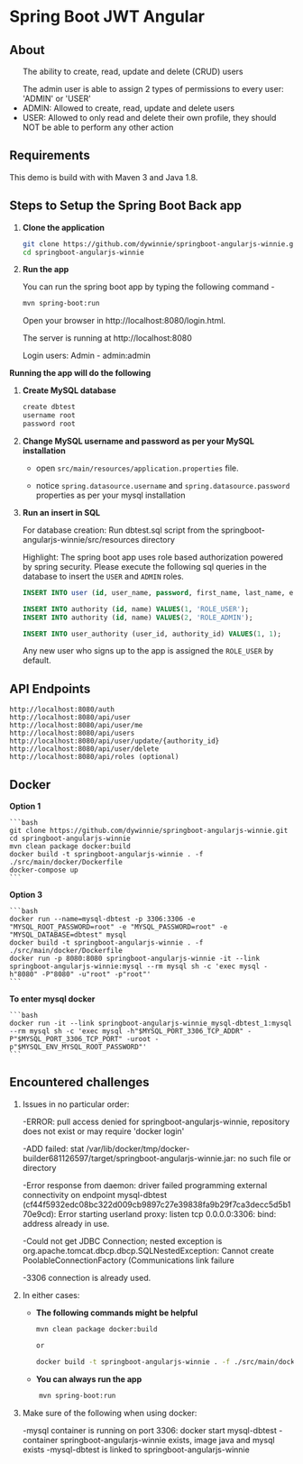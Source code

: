 # Spring Boot JWT Angular


## About
<ul>The ability to create, read, update and delete (CRUD) users</ul>
<ul>The admin user is able to assign 2 types of permissions to every user: 'ADMIN' or 'USER'
<li>ADMIN: Allowed to create, read, update and delete users</li>
<li>USER: Allowed to only read and delete their own profile, they should NOT be able to perform
any other action</li>
</ul>

## Requirements
This demo is build with with Maven 3 and Java 1.8.

## Steps to Setup the Spring Boot Back app

1. **Clone the application**

	```bash
	git clone https://github.com/dywinnie/springboot-angularjs-winnie.git
	cd springboot-angularjs-winnie
	```

2. **Run the app**

	You can run the spring boot app by typing the following command -

	```bash
	mvn spring-boot:run
	```

	Open your browser in http://localhost:8080/login.html.
	
	The server is running at http://localhost:8080

    Login users:
    Admin - admin:admin

  **Running the app will do the following**

1.  **Create MySQL database**

	```bash
	create dbtest
    username root
    password root
	```

2. **Change MySQL username and password as per your MySQL installation**

	+ open `src/main/resources/application.properties` file.

	+ notice `spring.datasource.username` and `spring.datasource.password` properties as per your mysql installation

3. **Run an insert in SQL**

   For database creation:
        Run dbtest.sql script from the springboot-angularjs-winnie/src/resources directory

	Highlight: The spring boot app uses role based authorization powered by spring security. Please execute the following sql queries in the database to insert the `USER` and `ADMIN` roles.

	```sql
	INSERT INTO user (id, user_name, password, first_name, last_name, enabled, lasspasswordresetdate) VALUES (1, 'admin', '$2a$08$lDnHPz7eUkSi6ao14Twuau08mzhWrL4kyZGGU5xfiGALO/Vxd5DOi', 'admin', 'admin', 1, PARSEDATETIME('05-01-2018', 'dd-MM-yyyy'));
   
	INSERT INTO authority (id, name) VALUES(1, 'ROLE_USER');
	INSERT INTO authority (id, name) VALUES(2, 'ROLE_ADMIN');
    
    INSERT INTO user_authority (user_id, authority_id) VALUES(1, 1);
	```

	Any new user who signs up to the app is assigned the `ROLE_USER` by default.

 
   
## API Endpoints 
    
    
    http://localhost:8080/auth
    http://localhost:8080/api/user    
    http://localhost:8080/api/user/me    
    http://localhost:8080/api/users    
    http://localhost:8080/api/user/update/{authority_id}    
    http://localhost:8080/api/user/delete    
    http://localhost:8080/api/roles (optional)    
    

## Docker

   **Option 1**
	
	```bash
	git clone https://github.com/dywinnie/springboot-angularjs-winnie.git
	cd springboot-angularjs-winnie
    mvn clean package docker:build
    docker build -t springboot-angularjs-winnie . -f ./src/main/docker/Dockerfile
	docker-compose up
    ```
    
   **Option 3**
       	
    ```bash
    docker run --name=mysql-dbtest -p 3306:3306 -e "MYSQL_ROOT_PASSWORD=root" -e "MYSQL_PASSWORD=root" -e "MYSQL_DATABASE=dbtest" mysql
    docker build -t springboot-angularjs-winnie . -f ./src/main/docker/Dockerfile
    docker run -p 8080:8080 springboot-angularjs-winnie -it --link springboot-angularjs-winnie:mysql --rm mysql sh -c 'exec mysql -h"8080" -P"8080" -u"root" -p"root"'
   	```
 
   **To enter mysql docker**
   
    ```bash
    docker run -it --link springboot-angularjs-winnie_mysql-dbtest_1:mysql --rm mysql sh -c 'exec mysql -h"$MYSQL_PORT_3306_TCP_ADDR" -P"$MYSQL_PORT_3306_TCP_PORT" -uroot -p"$MYSQL_ENV_MYSQL_ROOT_PASSWORD"'
    ```

##  Encountered challenges
  
  1. Issues in no particular order:
  
        -ERROR: pull access denied for springboot-angularjs-winnie, repository does not exist or may require 'docker login'

        -ADD failed: stat /var/lib/docker/tmp/docker-builder681126597/target/springboot-angularjs-winnie.jar: no such file or directory
        
        -Error response from daemon: driver failed programming external connectivity on endpoint mysql-dbtest (cf44f5932edc08bc322d009cb9897c27e39838fa9b29f7ca3decc5d5b170e9cd): Error starting userland proxy: listen tcp 0.0.0.0:3306: bind: address already in use.

        -Could not get JDBC Connection; nested exception is org.apache.tomcat.dbcp.dbcp.SQLNestedException: Cannot create PoolableConnectionFactory (Communications link failure
        
        -3306 connection is already used.

  2. In either cases:
        
        -   **The following commands might be helpful**
            
             ```bash
             mvn clean package docker:build
 
             or
         
             docker build -t springboot-angularjs-winnie . -f ./src/main/docker/Dockerfile
             ```
            
        -   **You can always run the app**
        
        ```bash
        	mvn spring-boot:run
        ```
  3. Make sure of the following when using docker:
        
        -mysql container is running on port 3306: docker start mysql-dbtest
        -container springboot-angularjs-winnie exists, image java and mysql exists
        -mysql-dbtest is linked to springboot-angularjs-winnie